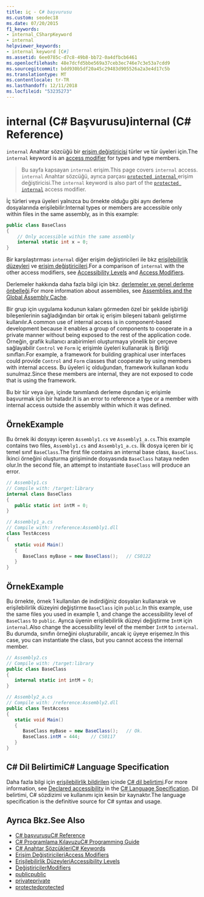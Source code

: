 ```yaml
---
title: iç - C# başvurusu
ms.custom: seodec18
ms.date: 07/20/2015
f1_keywords:
- internal_CSharpKeyword
- internal
helpviewer_keywords:
- internal keyword [C#]
ms.assetid: 6ee0785c-d7c8-49b8-bb72-0a4dfbcb6461
ms.openlocfilehash: 48e7dcfd5bbe569a37ceb3ec746e7c3e53a7cdd9
ms.sourcegitcommit: bdd930b5df20a45c29483d905526a2a3e4d17c5b
ms.translationtype: MT
ms.contentlocale: tr-TR
ms.lasthandoff: 12/11/2018
ms.locfileid: "53235273"
---
```

# <a name="internal-c-reference"></a><span data-ttu-id="aa013-102">internal (C# Başvurusu)</span><span class="sxs-lookup"><span data-stu-id="aa013-102">internal (C# Reference)</span></span>
<span data-ttu-id="aa013-103">`internal` Anahtar sözcüğü bir [erişim değiştiricisi](../../../csharp/language-reference/keywords/access-modifiers.md) türler ve tür üyeleri için.</span><span class="sxs-lookup"><span data-stu-id="aa013-103">The `internal` keyword is an [access modifier](../../../csharp/language-reference/keywords/access-modifiers.md) for types and type members.</span></span> 
  
 > <span data-ttu-id="aa013-104">Bu sayfa kapsayan `internal` erişim.</span><span class="sxs-lookup"><span data-stu-id="aa013-104">This page covers `internal` access.</span></span> <span data-ttu-id="aa013-105">`internal` Anahtar sözcüğü, ayrıca parçası [ `protected internal` ](./protected-internal.md) erişim değiştiricisi.</span><span class="sxs-lookup"><span data-stu-id="aa013-105">The `internal` keyword is also part of the [`protected internal`](./protected-internal.md) access modifier.</span></span>
  
<span data-ttu-id="aa013-106">İç türleri veya üyeleri yalnızca bu örnekte olduğu gibi aynı derleme dosyalarında erişilebilir:</span><span class="sxs-lookup"><span data-stu-id="aa013-106">Internal types or members are accessible only within files in the same assembly, as in this example:</span></span>  
  
```csharp  
public class BaseClass   
{  
    // Only accessible within the same assembly  
    internal static int x = 0;  
}  
```  

 <span data-ttu-id="aa013-107">Bir karşılaştırması `internal` diğer erişim değiştiricileri ile bkz [erişilebilirlik düzeyleri](../../../csharp/language-reference/keywords/accessibility-levels.md) ve [erişim değiştiricileri](../../../csharp/programming-guide/classes-and-structs/access-modifiers.md).</span><span class="sxs-lookup"><span data-stu-id="aa013-107">For a comparison of `internal` with the other access modifiers, see [Accessibility Levels](../../../csharp/language-reference/keywords/accessibility-levels.md) and [Access Modifiers](../../../csharp/programming-guide/classes-and-structs/access-modifiers.md).</span></span>  
  
 <span data-ttu-id="aa013-108">Derlemeler hakkında daha fazla bilgi için bkz. [derlemeler ve genel derleme önbelleği](../../../csharp/programming-guide/concepts/assemblies-gac/index.md).</span><span class="sxs-lookup"><span data-stu-id="aa013-108">For more information about assemblies, see [Assemblies and the Global Assembly Cache](../../../csharp/programming-guide/concepts/assemblies-gac/index.md).</span></span>  
  
 <span data-ttu-id="aa013-109">Bir grup için uygulama kodunun kalanı görmeden özel bir şekilde işbirliği bileşenlerinin sağladığından bir ortak iç erişim bileşeni tabanlı geliştirme kullanılır.</span><span class="sxs-lookup"><span data-stu-id="aa013-109">A common use of internal access is in component-based development because it enables a group of components to cooperate in a private manner without being exposed to the rest of the application code.</span></span> <span data-ttu-id="aa013-110">Örneğin, grafik kullanıcı arabirimleri oluşturmaya yönelik bir çerçeve sağlayabilir `Control` ve `Form` iç erişimle üyeleri kullanarak iş Birliği sınıfları.</span><span class="sxs-lookup"><span data-stu-id="aa013-110">For example, a framework for building graphical user interfaces could provide `Control` and `Form` classes that cooperate by using members with internal access.</span></span> <span data-ttu-id="aa013-111">Bu üyeleri iç olduğundan, framework kullanan kodu sunulmaz.</span><span class="sxs-lookup"><span data-stu-id="aa013-111">Since these members are internal, they are not exposed to code that is using the framework.</span></span>  
  
 <span data-ttu-id="aa013-112">Bu bir tür veya üye, içinde tanımlandı derleme dışından iç erişimle başvurmak için bir hatadır.</span><span class="sxs-lookup"><span data-stu-id="aa013-112">It is an error to reference a type or a member with internal access outside the assembly within which it was defined.</span></span>  
  
## <a name="example"></a><span data-ttu-id="aa013-113">Örnek</span><span class="sxs-lookup"><span data-stu-id="aa013-113">Example</span></span>  
 <span data-ttu-id="aa013-114">Bu örnek iki dosyayı içeren `Assembly1.cs` ve `Assembly1_a.cs`.</span><span class="sxs-lookup"><span data-stu-id="aa013-114">This example contains two files, `Assembly1.cs` and `Assembly1_a.cs`.</span></span> <span data-ttu-id="aa013-115">İlk dosya içeren bir iç temel sınıf `BaseClass`.</span><span class="sxs-lookup"><span data-stu-id="aa013-115">The first file contains an internal base class, `BaseClass`.</span></span> <span data-ttu-id="aa013-116">İkinci örneğini oluşturma girişiminde dosyasında `BaseClass` hataya neden olur.</span><span class="sxs-lookup"><span data-stu-id="aa013-116">In the second file, an attempt to instantiate `BaseClass` will produce an error.</span></span>  
  
```csharp  
// Assembly1.cs  
// Compile with: /target:library  
internal class BaseClass   
{  
   public static int intM = 0;  
}  
```  
  
```csharp  
// Assembly1_a.cs  
// Compile with: /reference:Assembly1.dll  
class TestAccess   
{  
   static void Main()   
   {  
      BaseClass myBase = new BaseClass();   // CS0122  
   }  
}  
```  
  
## <a name="example"></a><span data-ttu-id="aa013-117">Örnek</span><span class="sxs-lookup"><span data-stu-id="aa013-117">Example</span></span>  
 <span data-ttu-id="aa013-118">Bu örnekte, örnek 1 kullanılan de indirdiğiniz dosyaları kullanarak ve erişilebilirlik düzeyini değiştirme `BaseClass` için `public`.</span><span class="sxs-lookup"><span data-stu-id="aa013-118">In this example, use the same files you used in example 1, and change the accessibility level of `BaseClass` to `public`.</span></span> <span data-ttu-id="aa013-119">Ayrıca üyenin erişilebilirlik düzeyi değiştirme `IntM` için `internal`.</span><span class="sxs-lookup"><span data-stu-id="aa013-119">Also change the accessibility level of the member `IntM` to `internal`.</span></span> <span data-ttu-id="aa013-120">Bu durumda, sınıfın örneğini oluşturabilir, ancak iç üyeye erişemez.</span><span class="sxs-lookup"><span data-stu-id="aa013-120">In this case, you can instantiate the class, but you cannot access the internal member.</span></span>  
  
```csharp  
// Assembly2.cs  
// Compile with: /target:library  
public class BaseClass   
{  
   internal static int intM = 0;  
}  
```  
  
```csharp  
// Assembly2_a.cs  
// Compile with: /reference:Assembly2.dll  
public class TestAccess   
{  
   static void Main()   
   {  
      BaseClass myBase = new BaseClass();   // Ok.  
      BaseClass.intM = 444;    // CS0117  
   }  
}  
```  
  
## <a name="c-language-specification"></a><span data-ttu-id="aa013-121">C# Dil Belirtimi</span><span class="sxs-lookup"><span data-stu-id="aa013-121">C# Language Specification</span></span>  

<span data-ttu-id="aa013-122">Daha fazla bilgi için [erişilebilirlik bildirilen](~/_csharplang/spec/basic-concepts.md#declared-accessibility) içinde [ C# dil belirtimi](../language-specification/index.md).</span><span class="sxs-lookup"><span data-stu-id="aa013-122">For more information, see [Declared accessibility](~/_csharplang/spec/basic-concepts.md#declared-accessibility) in the [C# Language Specification](../language-specification/index.md).</span></span> <span data-ttu-id="aa013-123">Dil belirtimi, C# sözdizimi ve kullanımı için kesin bir kaynaktır.</span><span class="sxs-lookup"><span data-stu-id="aa013-123">The language specification is the definitive source for C# syntax and usage.</span></span>
  
## <a name="see-also"></a><span data-ttu-id="aa013-124">Ayrıca Bkz.</span><span class="sxs-lookup"><span data-stu-id="aa013-124">See Also</span></span>

- [<span data-ttu-id="aa013-125">C# başvurusu</span><span class="sxs-lookup"><span data-stu-id="aa013-125">C# Reference</span></span>](../../../csharp/language-reference/index.md)  
- [<span data-ttu-id="aa013-126">C# Programlama Kılavuzu</span><span class="sxs-lookup"><span data-stu-id="aa013-126">C# Programming Guide</span></span>](../../../csharp/programming-guide/index.md)  
- [<span data-ttu-id="aa013-127">C# Anahtar Sözcükleri</span><span class="sxs-lookup"><span data-stu-id="aa013-127">C# Keywords</span></span>](../../../csharp/language-reference/keywords/index.md)  
- [<span data-ttu-id="aa013-128">Erişim Değiştiricileri</span><span class="sxs-lookup"><span data-stu-id="aa013-128">Access Modifiers</span></span>](../../../csharp/language-reference/keywords/access-modifiers.md)  
- [<span data-ttu-id="aa013-129">Erişilebilirlik Düzeyleri</span><span class="sxs-lookup"><span data-stu-id="aa013-129">Accessibility Levels</span></span>](../../../csharp/language-reference/keywords/accessibility-levels.md)  
- [<span data-ttu-id="aa013-130">Değiştiriciler</span><span class="sxs-lookup"><span data-stu-id="aa013-130">Modifiers</span></span>](../../../csharp/language-reference/keywords/modifiers.md)  
- [<span data-ttu-id="aa013-131">public</span><span class="sxs-lookup"><span data-stu-id="aa013-131">public</span></span>](../../../csharp/language-reference/keywords/public.md)  
- [<span data-ttu-id="aa013-132">private</span><span class="sxs-lookup"><span data-stu-id="aa013-132">private</span></span>](../../../csharp/language-reference/keywords/private.md)  
- [<span data-ttu-id="aa013-133">protected</span><span class="sxs-lookup"><span data-stu-id="aa013-133">protected</span></span>](../../../csharp/language-reference/keywords/protected.md)
